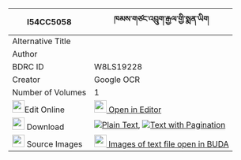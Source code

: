 |I54CC5058|ཁམས་གཙང་འབྲུག་རྒྱལ་གྱི་སྨན་ཡིག 
| --- | --- 
|Alternative Title |
|Author | 
|BDRC ID | W8LS19228
|Creator | Google OCR
|Number of Volumes| 1
|<img width="25" src="https://img.icons8.com/color/25/000000/edit-property.png">Edit Online| [<img width="25" src="https://avatars.githubusercontent.com/u/45091458?s=200&v=4"> Open in Editor](http://editor.openpecha.org/I54CC5058)
|<img width="25" src="https://img.icons8.com/fluent/48/000000/download-2.png"/>  Download | [![](https://img.icons8.com/color/20/000000/txt.png)Plain Text](https://github.com/Openpecha/I54CC5058/releases/download/v1/kham_tsang_druk_gyal_gyi_menyi_plain_I54CC5058.zip), [![](https://img.icons8.com/color/20/000000/txt.png)Text with Pagination](https://github.com/Openpecha/I54CC5058/releases/download/v1/kham_tsang_druk_gyal_gyi_menyi_pages_I54CC5058.zip)
|<img width="25" src="https://img.icons8.com/plasticine/100/000000/pictures-folder.png"/>  Source Images | [<img width="25" src="https://library.bdrc.io/icons/BUDA-small.svg"> Images of text file open in BUDA](https://library.bdrc.io/show/bdr:W8LS19228)